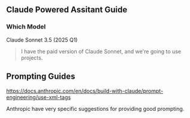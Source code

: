 ## Claude Powered Assitant Guide

### Which Model

Claude Sonnet 3.5 (2025 Q1)

> I have the paid version of Claude Sonnet, and we're going to use projects.

## Prompting Guides

https://docs.anthropic.com/en/docs/build-with-claude/prompt-engineering/use-xml-tags

Anthropic have very specific suggestions for providing good prompting.